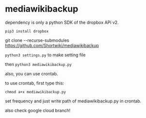 # mediawikibackup

dependency is only a python SDK of the dropbox APi v2.

```pip3 install dropbox```

git clone --recurse-submodules https://github.com/Shortwiki/mediawikibackup

```python3 settings.py``` to make setting file

then ```python3 mediawikibackup.py```

also, you can use crontab.

to use crontab, first type this:

```chmod a+x mediawikibackup.py```

set frequency and just write path of mediawikibackup.py in crontab.


also check google cloud branch!
